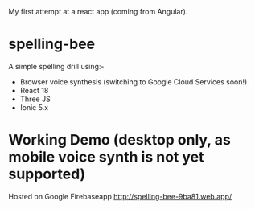 My first attempt at a react app (coming from Angular). 

# spelling-bee
A simple spelling drill using:-
- Browser voice synthesis (switching to Google Cloud Services soon!)
- React 18
- Three JS
- Ionic 5.x


# Working Demo (desktop only, as mobile voice synth is not yet supported)
Hosted on Google Firebaseapp
http://spelling-bee-9ba81.web.app/
